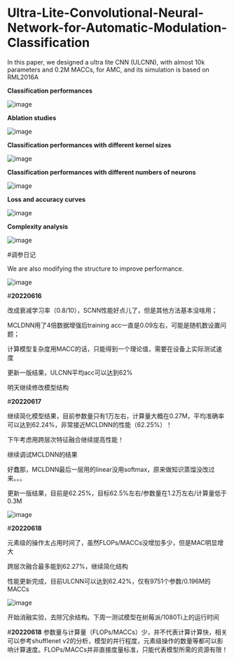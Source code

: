 # Ultra-Lite-Convolutional-Neural-Network-for-Automatic-Modulation-Classification

In this paper, we designed a ultra lite CNN (ULCNN), with almost 10k parameters and 0.2M MACCs, for AMC, and its simulation is based on RML2016A

**Classification performances**

![image](https://user-images.githubusercontent.com/107237593/174430367-9926fb1a-95e1-4c3a-bd97-e9b3fc418abc.png)

**Ablation studies**

![image](https://user-images.githubusercontent.com/107237593/174464421-d64c3d48-61e4-4c40-8653-d96a1fe5629d.png)

**Classification performances with different kernel sizes**

![image](https://user-images.githubusercontent.com/107237593/174464466-df66f621-7504-4804-8df2-2d804f87489b.png)

**Classification performances with different numbers of neurons**

![image](https://user-images.githubusercontent.com/107237593/174464476-70af005f-392c-4c4f-9463-cc34ca1d7853.png)

**Loss and accuracy curves**

![image](https://user-images.githubusercontent.com/107237593/174467709-0c04b16a-c260-4355-a942-cb1a0a6bf775.png)

**Complexity analysis**

![image](https://user-images.githubusercontent.com/107237593/176838730-5fcc0c0b-3fe8-46b1-a3df-1e3d1bd4413a.png)

#调参日记

We are also modifying the structure to improve performance.

![image](https://user-images.githubusercontent.com/107237593/174008584-2e72e305-9474-4a3d-af03-2f94e5844f5c.png)

#**20220616**

改成衰减学习率（0.8/10），SCNN性能好点儿了，但是其他方法基本没啥用；

MCLDNN用了4倍数据增强后training acc一直是0.09左右，可能是随机数设置问题；

计算模型复杂度用MACC的话，只能得到一个理论值，需要在设备上实际测试速度

更新一版结果，ULCNN平均acc可以达到62%

明天继续修改模型结构

#**20220617**

继续简化模型结果，目前参数量只有1万左右，计算量大概在0.27M，平均准确率可以达到62.24%，非常接近MCLDNN的性能（62.25%）！

下午考虑用跨层次特征融合继续提高性能！

继续调试MCLDNN的结果

好蠢那，MCLDNN最后一层用的linear没用softmax，原来做知识蒸馏没改过来。。。

更新一版结果，目前是62.25%，目标62.5%左右/参数量在1.2万左右/计算量低于0.3M

![image](https://user-images.githubusercontent.com/107237593/174310001-8c099ca3-8e22-4ea6-b358-eaf3b6b94722.png)

#**20220618**

元素级的操作太占用时间了，虽然FLOPs/MACCs没增加多少，但是MAC明显增大

跨层次融合最多能到62.27%，继续简化结构

性能更新完成，目前ULCNN可以达到62.42%，仅有9751个参数/0.196M的MACCs

![image](https://user-images.githubusercontent.com/107237593/174430367-9926fb1a-95e1-4c3a-bd97-e9b3fc418abc.png)

开始消融实验，去除冗余结构。下周一测试模型在树莓派/1080Ti上的运行时间

#**20220618**
参数量与计算量（FLOPs/MACCs）少，并不代表计算计算快，相关可以参考shufflenet v2的分析，模型的并行程度，元素级操作的数量等都可以影响计算速度。FLOPs/MACCs并非直接度量标准，只能代表模型所需的资源有限！

















